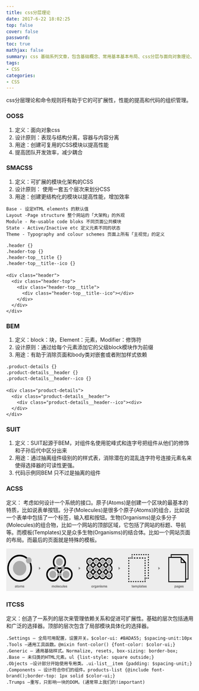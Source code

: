 ```yaml
---
title: css分层理论
date: 2017-6-22 18:02:25
top: false
cover: false
password:
toc: true
mathjax: false
summary: css 基础系列文章，包含基础概念、常用基本基本布局、css分层与面向对象理论、css动画与3D、css与处理器等基础知识
tags:
- CSS
categories:
- CSS
---
```


css分层理论和命令规则将有助于它的可扩展性，性能的提高和代码的组织管理。

### OOSS
1. 定义：面向对象css
2. 设计原则：表现与结构分离，容器与内容分离
3. 用途：创建可复用的CSS模块以提高性能
4. 提高团队开发效率，减少耦合

### SMACSS
1. 定义：可扩展的模块化架构的CSS
2. 设计原则： 使用一套五个层次来划分CSS
3. 用途：创建更结构化的模块以提高性能，增加效率
  ```
  Base - 设定HTML elements 的默认值
  Layout -Page structure 整个网站的「大架构」的外观   
  Module - Re-usable code bloks 不同页面公共模块 
  State - Active/Inactive etc 定义元素不同的状态 
  Theme - Typography and colour schemes 页面上所有「主视觉」的定义 
  ```
    
  ```
  .header {}
  .header-top {}
  .header-top__title {}
  .header-top__title--ico {}

  <div class="header">
    <div class="header-top">
      <div class="header-top__title">
        <div class="header-top__title--ico"></div>
      </div>
    </div>
  </div>
  ```

### BEM
1. 定义：block：块，Element：元素，Modifier：修饰符 
2. 设计原则：通过给每个元素添加它的父级block模块作为前缀
3. 用途：有助于消除页面和body类对嵌套或者附加样式依赖
  ```
  .product-details {}
  .product-details__header {}
  .product-details__header--ico {}

  <div class="product-details">
    <div class="product-details__header">
      <div class="product-details__header--ico"><div> 
    </div>
  </div>
  ```

### SUIT
1. 定义：SUIT起源于BEM，对组件名使用驼峰式和连字号把组件从他们的修饰和子孙后代中区分出来
2. 用途：通过抽离组件级别的的样式表，消除潜在的混乱连字符号连接元素名来使得选择器的可读性更强。
3. 代码示例同BEM 只不过是抽离的组件

### ACSS

定义： 考虑如何设计一个系统的接口。原子(Atoms)是创建一个区块的最基本的特质，比如说表单按钮。分子(Molecules)是很多个原子(Atoms)的组合，比如说一个表单中包括了一个标签，输入框和按钮。生物(Organisms)是众多分子(Molecules)的组合物，比如一个网站的顶部区域，它包括了网站的标题、导航等。而模板(Templates)又是众多生物(Organisms)的结合体。比如一个网站页面的布局。而最后的页面就是特殊的模板。

![](/images/Acss.jpg)

### ITCSS

定义：创造了一系列的层次来管理依赖关系和促进可扩展性。基础的层次包括通用和广泛的选择器。顶部的层次包含了局部模块具体化的选择器。

```
.Settings — 全局可用配置，设置开关。$color-ui: #BADA55; $spacing-unit:10px
.Tools —通用工具函数。@mixin font-color() {font-color: $color-ui;}
.Generic — 通用基础样式。Normalize, resets, box-sizing: border-box;
.Base — 未归类的HTML元素。ul {list-style: square outside;}
.Objects —设计部分开始使用专用类。.ui-list__item {padding: $spacing-unit;}
.Components — 设计符合你们的组件。products-list {@include font-brand();border-top: 1px solid $color-ui;}
.Trumps —重写，只影响一块的DOM。(通常带上我们的!important)

```
